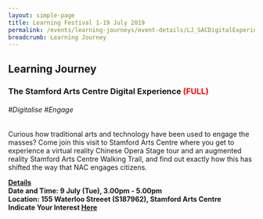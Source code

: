 ```yaml
---
layout: simple-page
title: Learning Festival 1-19 July 2019
permalink: /events/learning-journeys/event-details/LJ_SACDigitalExperience
breadcrumb: Learning Journey
---
```


## Learning Journey
### The Stamford Arts Centre Digital Experience <font color="red"> (FULL) </font>

###### _#Digitalise #Engage_

Curious how traditional arts and technology have been used to engage the masses? Come join this visit to Stamford Arts Centre where you get to experience a virtual reality Chinese Opera Stage tour and an augmented reality Stamford Arts Centre Walking Trail, and find out exactly how this has shifted the way that NAC engages citizens.

<b><u>Details</u><br>
**Date and Time: 9 July (Tue), 3.00pm - 5.00pm** <br>
**Location: 155 Waterloo Streeet (S187962), Stamford Arts Centre** <br>
**Indicate Your Interest [Here](https://www.eventbrite.sg/e/the-stamford-arts-centre-digital-experience-tickets-62426769147)** 

